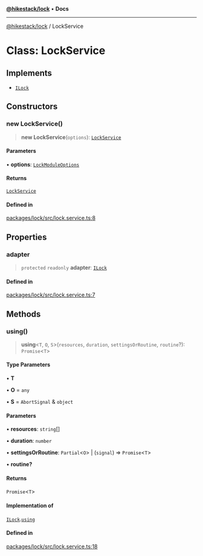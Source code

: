 [**@hikestack/lock**](/official/reference/lock/index.md) • **Docs**

***

[@hikestack/lock](/official/reference/lock/globals.md) / LockService

# Class: LockService

## Implements

- [`ILock`](/official/reference/lock/interfaces/ILock.md)

## Constructors

### new LockService()

> **new LockService**(`options`): [`LockService`](/official/reference/lock/classes/LockService.md)

#### Parameters

• **options**: [`LockModuleOptions`](/official/reference/lock/interfaces/LockModuleOptions.md)

#### Returns

[`LockService`](/official/reference/lock/classes/LockService.md)

#### Defined in

[packages/lock/src/lock.service.ts:8](https://github.com/hikestack/hike/blob/1ebdd11ee7a70660fc764f71da265cc7eb170554/packages/lock/src/lock.service.ts#L8)

## Properties

### adapter

> `protected` `readonly` **adapter**: [`ILock`](/official/reference/lock/interfaces/ILock.md)

#### Defined in

[packages/lock/src/lock.service.ts:7](https://github.com/hikestack/hike/blob/1ebdd11ee7a70660fc764f71da265cc7eb170554/packages/lock/src/lock.service.ts#L7)

## Methods

### using()

> **using**\<`T`, `O`, `S`\>(`resources`, `duration`, `settingsOrRoutine`, `routine`?): `Promise`\<`T`\>

#### Type Parameters

• **T**

• **O** = `any`

• **S** = `AbortSignal` & `object`

#### Parameters

• **resources**: `string`[]

• **duration**: `number`

• **settingsOrRoutine**: `Partial`\<`O`\> \| (`signal`) => `Promise`\<`T`\>

• **routine?**

#### Returns

`Promise`\<`T`\>

#### Implementation of

[`ILock`](/official/reference/lock/interfaces/ILock.md).[`using`](/official/reference/lock/interfaces/ILock.md#using)

#### Defined in

[packages/lock/src/lock.service.ts:18](https://github.com/hikestack/hike/blob/1ebdd11ee7a70660fc764f71da265cc7eb170554/packages/lock/src/lock.service.ts#L18)
